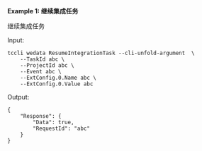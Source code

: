 **Example 1: 继续集成任务**

继续集成任务

Input: 

```
tccli wedata ResumeIntegrationTask --cli-unfold-argument  \
    --TaskId abc \
    --ProjectId abc \
    --Event abc \
    --ExtConfig.0.Name abc \
    --ExtConfig.0.Value abc
```

Output: 
```
{
    "Response": {
        "Data": true,
        "RequestId": "abc"
    }
}
```

